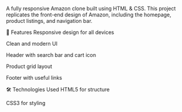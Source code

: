 A fully responsive Amazon clone built using HTML & CSS. This project replicates the front-end design of Amazon, including the homepage, product listings, and navigation bar.

🚀 Features
Responsive design for all devices

Clean and modern UI

Header with search bar and cart icon

Product grid layout

Footer with useful links

🛠️ Technologies Used
HTML5 for structure

CSS3 for styling
